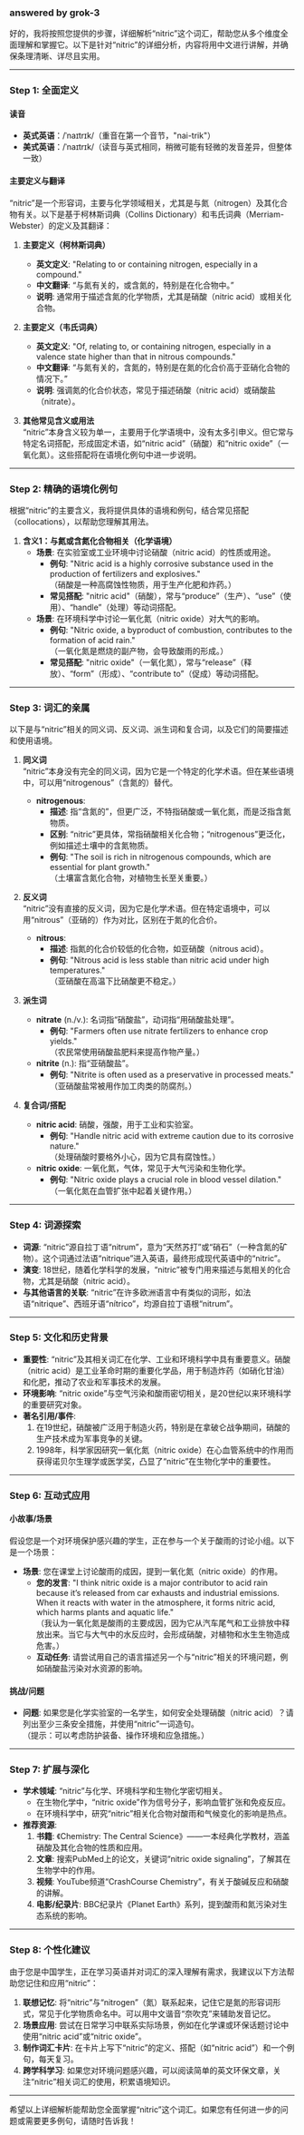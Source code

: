 ### answered by grok-3
好的，我将按照您提供的步骤，详细解析“nitric”这个词汇，帮助您从多个维度全面理解和掌握它。以下是针对“nitric”的详细分析，内容将用中文进行讲解，并确保条理清晰、详尽且实用。

---

### **Step 1: 全面定义**

#### **读音**
- **英式英语**：/ˈnaɪtrɪk/（重音在第一个音节，"nai-trik"）
- **美式英语**：/ˈnaɪtrɪk/（读音与英式相同，稍微可能有轻微的发音差异，但整体一致）

#### **主要定义与翻译**
“nitric”是一个形容词，主要与化学领域相关，尤其是与氮（nitrogen）及其化合物有关。以下是基于柯林斯词典（Collins Dictionary）和韦氏词典（Merriam-Webster）的定义及其翻译：

1. **主要定义（柯林斯词典）**  
   - **英文定义**: "Relating to or containing nitrogen, especially in a compound."  
   - **中文翻译**: “与氮有关的，或含氮的，特别是在化合物中。”  
   - **说明**: 通常用于描述含氮的化学物质，尤其是硝酸（nitric acid）或相关化合物。

2. **主要定义（韦氏词典）**  
   - **英文定义**: "Of, relating to, or containing nitrogen, especially in a valence state higher than that in nitrous compounds."  
   - **中文翻译**: “与氮有关的，含氮的，特别是在氮的化合价高于亚硝化合物的情况下。”  
   - **说明**: 强调氮的化合价状态，常见于描述硝酸（nitric acid）或硝酸盐（nitrate）。

3. **其他常见含义或用法**  
   “nitric”本身含义较为单一，主要用于化学语境中，没有太多引申义。但它常与特定名词搭配，形成固定术语，如“nitric acid”（硝酸）和“nitric oxide”（一氧化氮）。这些搭配将在语境化例句中进一步说明。

---

### **Step 2: 精确的语境化例句**

根据“nitric”的主要含义，我将提供具体的语境和例句，结合常见搭配（collocations），以帮助您理解其用法。

1. **含义1：与氮或含氮化合物相关（化学语境）**  
   - **场景**: 在实验室或工业环境中讨论硝酸（nitric acid）的性质或用途。  
     - **例句**: "Nitric acid is a highly corrosive substance used in the production of fertilizers and explosives."  
       （硝酸是一种高腐蚀性物质，用于生产化肥和炸药。）  
     - **常见搭配**: "nitric acid"（硝酸），常与“produce”（生产）、“use”（使用）、“handle”（处理）等动词搭配。  
   - **场景**: 在环境科学中讨论一氧化氮（nitric oxide）对大气的影响。  
     - **例句**: "Nitric oxide, a byproduct of combustion, contributes to the formation of acid rain."  
       （一氧化氮是燃烧的副产物，会导致酸雨的形成。）  
     - **常见搭配**: "nitric oxide"（一氧化氮），常与“release”（释放）、“form”（形成）、“contribute to”（促成）等动词搭配。

---

### **Step 3: 词汇的亲属**

以下是与“nitric”相关的同义词、反义词、派生词和复合词，以及它们的简要描述和使用语境。

1. **同义词**  
   “nitric”本身没有完全的同义词，因为它是一个特定的化学术语。但在某些语境中，可以用“nitrogenous”（含氮的）替代。  
   - **nitrogenous**:  
     - **描述**: 指“含氮的”，但更广泛，不特指硝酸或一氧化氮，而是泛指含氮物质。  
     - **区别**: “nitric”更具体，常指硝酸相关化合物；“nitrogenous”更泛化，例如描述土壤中的含氮物质。  
     - **例句**: "The soil is rich in nitrogenous compounds, which are essential for plant growth."  
       （土壤富含氮化合物，对植物生长至关重要。）

2. **反义词**  
   “nitric”没有直接的反义词，因为它是化学术语。但在特定语境中，可以用“nitrous”（亚硝的）作为对比，区别在于氮的化合价。  
   - **nitrous**:  
     - **描述**: 指氮的化合价较低的化合物，如亚硝酸（nitrous acid）。  
     - **例句**: "Nitrous acid is less stable than nitric acid under high temperatures."  
       （亚硝酸在高温下比硝酸更不稳定。）

3. **派生词**  
   - **nitrate** (n./v.): 名词指“硝酸盐”，动词指“用硝酸盐处理”。  
     - **例句**: "Farmers often use nitrate fertilizers to enhance crop yields."  
       （农民常使用硝酸盐肥料来提高作物产量。）  
   - **nitrite** (n.): 指“亚硝酸盐”。  
     - **例句**: "Nitrite is often used as a preservative in processed meats."  
       （亚硝酸盐常被用作加工肉类的防腐剂。）

4. **复合词/搭配**  
   - **nitric acid**: 硝酸，强酸，用于工业和实验室。  
     - **例句**: "Handle nitric acid with extreme caution due to its corrosive nature."  
       （处理硝酸时要格外小心，因为它具有腐蚀性。）  
   - **nitric oxide**: 一氧化氮，气体，常见于大气污染和生物化学。  
     - **例句**: "Nitric oxide plays a crucial role in blood vessel dilation."  
       （一氧化氮在血管扩张中起着关键作用。）

---

### **Step 4: 词源探索**

- **词源**: “nitric”源自拉丁语“nitrum”，意为“天然苏打”或“硝石”（一种含氮的矿物）。这个词通过法语“nitrique”进入英语，最终形成现代英语中的“nitric”。  
- **演变**: 18世纪，随着化学科学的发展，“nitric”被专门用来描述与氮相关的化合物，尤其是硝酸（nitric acid）。  
- **与其他语言的关联**: “nitric”在许多欧洲语言中有类似的词形，如法语“nitrique”、西班牙语“nítrico”，均源自拉丁语根“nitrum”。

---

### **Step 5: 文化和历史背景**

- **重要性**: “nitric”及其相关词汇在化学、工业和环境科学中具有重要意义。硝酸（nitric acid）是工业革命时期的重要化学品，用于制造炸药（如硝化甘油）和化肥，推动了农业和军事技术的发展。  
- **环境影响**: “nitric oxide”与空气污染和酸雨密切相关，是20世纪以来环境科学的重要研究对象。  
- **著名引用/事件**:  
  1. 在19世纪，硝酸被广泛用于制造火药，特别是在拿破仑战争期间，硝酸的生产技术成为军事竞争的关键。  
  2. 1998年，科学家因研究一氧化氮（nitric oxide）在心血管系统中的作用而获得诺贝尔生理学或医学奖，凸显了“nitric”在生物化学中的重要性。

---

### **Step 6: 互动式应用**

#### **小故事/场景**  
假设您是一个对环境保护感兴趣的学生，正在参与一个关于酸雨的讨论小组。以下是一个场景：  
- **场景**: 您在课堂上讨论酸雨的成因，提到一氧化氮（nitric oxide）的作用。  
  - **您的发言**: "I think nitric oxide is a major contributor to acid rain because it’s released from car exhausts and industrial emissions. When it reacts with water in the atmosphere, it forms nitric acid, which harms plants and aquatic life."  
    （我认为一氧化氮是酸雨的主要成因，因为它从汽车尾气和工业排放中释放出来。当它与大气中的水反应时，会形成硝酸，对植物和水生生物造成危害。）  
  - **互动任务**: 请尝试用自己的语言描述另一个与“nitric”相关的环境问题，例如硝酸盐污染对水资源的影响。

#### **挑战/问题**  
- **问题**: 如果您是化学实验室的一名学生，如何安全处理硝酸（nitric acid）？请列出至少三条安全措施，并使用“nitric”一词造句。  
  （提示：可以考虑防护装备、操作环境和应急措施。）

---

### **Step 7: 扩展与深化**

- **学术领域**: “nitric”与化学、环境科学和生物化学密切相关。  
  - 在生物化学中，“nitric oxide”作为信号分子，影响血管扩张和免疫反应。  
  - 在环境科学中，研究“nitric”相关化合物对酸雨和气候变化的影响是热点。  
- **推荐资源**:  
  1. **书籍**: 《Chemistry: The Central Science》——一本经典化学教材，涵盖硝酸及其化合物的性质和应用。  
  2. **文章**: 搜索PubMed上的论文，关键词“nitric oxide signaling”，了解其在生物学中的作用。  
  3. **视频**: YouTube频道“CrashCourse Chemistry”，有关于酸碱反应和硝酸的讲解。  
  4. **电影/纪录片**: BBC纪录片《Planet Earth》系列，提到酸雨和氮污染对生态系统的影响。

---

### **Step 8: 个性化建议**

由于您是中国学生，正在学习英语并对词汇的深入理解有需求，我建议以下方法帮助您记住和应用“nitric”：  
1. **联想记忆**: 将“nitric”与“nitrogen”（氮）联系起来，记住它是氮的形容词形式，常见于化学物质命名中。可以用中文谐音“奈吹克”来辅助发音记忆。  
2. **场景应用**: 尝试在日常学习中联系实际场景，例如在化学课或环保话题讨论中使用“nitric acid”或“nitric oxide”。  
3. **制作词汇卡片**: 在卡片上写下“nitric”的定义、搭配（如“nitric acid”）和一个例句，每天复习。  
4. **跨学科学习**: 如果您对环境问题感兴趣，可以阅读简单的英文环保文章，关注“nitric”相关词汇的使用，积累语境知识。  

---

希望以上详细解析能帮助您全面掌握“nitric”这个词汇。如果您有任何进一步的问题或需要更多例句，请随时告诉我！